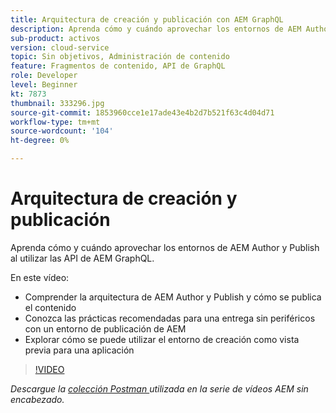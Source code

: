 ```yaml
---
title: Arquitectura de creación y publicación con AEM GraphQL
description: Aprenda cómo y cuándo aprovechar los entornos de AEM Author y Publish al utilizar las API de AEM GraphQL.
sub-product: activos
version: cloud-service
topic: Sin objetivos, Administración de contenido
feature: Fragmentos de contenido, API de GraphQL
role: Developer
level: Beginner
kt: 7873
thumbnail: 333296.jpg
source-git-commit: 1853960cce1e17ade43e4b2d7b521f63c4d04d71
workflow-type: tm+mt
source-wordcount: '104'
ht-degree: 0%

---
```



# Arquitectura de creación y publicación

Aprenda cómo y cuándo aprovechar los entornos de AEM Author y Publish al utilizar las API de AEM GraphQL.

En este vídeo:

+ Comprender la arquitectura de AEM Author y Publish y cómo se publica el contenido
+ Conozca las prácticas recomendadas para una entrega sin periféricos con un entorno de publicación de AEM
+ Explorar cómo se puede utilizar el entorno de creación como vista previa para una aplicación

>[!VIDEO](https://video.tv.adobe.com/v/333296/?quality=12&learn=on)

_Descargue la  [colección Postman ](./assets/aem-headless-video-series.postman_collection.json) utilizada en la serie de vídeos AEM sin encabezado._